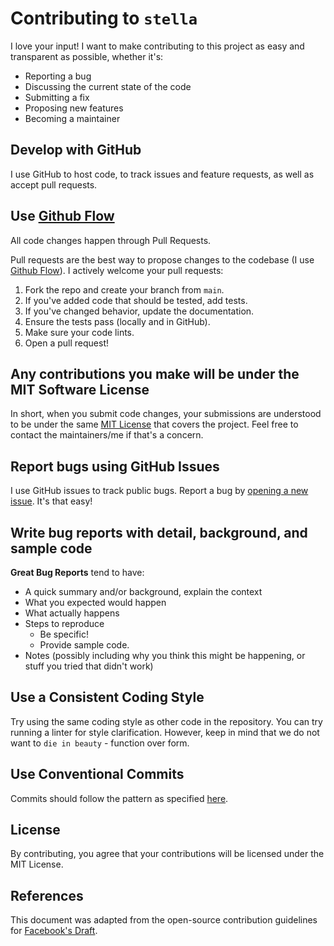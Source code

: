 # Contributing to `stella`

I love your input! I want to make contributing to this project as easy and
transparent as possible, whether it's:

- Reporting a bug
- Discussing the current state of the code
- Submitting a fix
- Proposing new features
- Becoming a maintainer

## Develop with GitHub

I use GitHub to host code, to track issues and feature requests, as well as
accept pull requests.

## Use [Github Flow](https://guides.github.com/introduction/flow/index.html)

All code changes happen through Pull Requests.

Pull requests are the best way to propose changes to the codebase
(I use [Github Flow](https://guides.github.com/introduction/flow/index.html)).
I actively welcome your pull requests:

1. Fork the repo and create your branch from `main`.
2. If you've added code that should be tested, add tests.
3. If you've changed behavior, update the documentation.
4. Ensure the tests pass (locally and in GitHub).
5. Make sure your code lints.
6. Open a pull request!

## Any contributions you make will be under the MIT Software License

In short, when you submit code changes, your submissions are understood
to be under the same [MIT License](http://choosealicense.com/licenses/mit/)
that covers the project. Feel free to contact the maintainers/me if that's a
concern.

## Report bugs using GitHub Issues

I use GitHub issues to track public bugs. Report a bug by
[opening a new issue](https://github.com/very-doge-wow/stella/issues/new/choose).
It's that easy!

## Write bug reports with detail, background, and sample code

**Great Bug Reports** tend to have:

- A quick summary and/or background, explain the context
- What you expected would happen
- What actually happens
- Steps to reproduce
  - Be specific!
  - Provide sample code.
- Notes (possibly including why you think this might be happening, or stuff
  you tried that didn't work)

## Use a Consistent Coding Style

Try using the same coding style as other code in the repository. You can try
running a linter for style clarification. However, keep in mind that we
do not want to `die in beauty` - function over form.

## Use Conventional Commits

Commits should follow the pattern as specified
[here](https://www.conventionalcommits.org/en/v1.0.0/).

## License

By contributing, you agree that your contributions will be licensed under the
MIT License.

## References

This document was adapted from the open-source contribution guidelines for
[Facebook's Draft](https://github.com/facebook/draft-js/blob/main/CONTRIBUTING.md).
